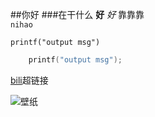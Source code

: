 ##你好
###在干什么
**好**
*好*
靠靠靠<br>
`nihao`

```printf("output msg")```

```c 
	printf("output msg");
```
[bili](https://www.bilibili.com "点击进入")超链接

![壁纸](https://postimg.cc/gXKzdQYq "111")
